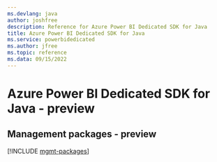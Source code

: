 ```yaml
---
ms.devlang: java
author: joshfree
description: Reference for Azure Power BI Dedicated SDK for Java
title: Azure Power BI Dedicated SDK for Java
ms.service: powerbidedicated
ms.author: jfree
ms.topic: reference
ms.data: 09/15/2022
---
```

# Azure Power BI Dedicated SDK for Java - preview

## Management packages - preview
[!INCLUDE [mgmt-packages](power-bi-dedicated-mgmt-index.md)]